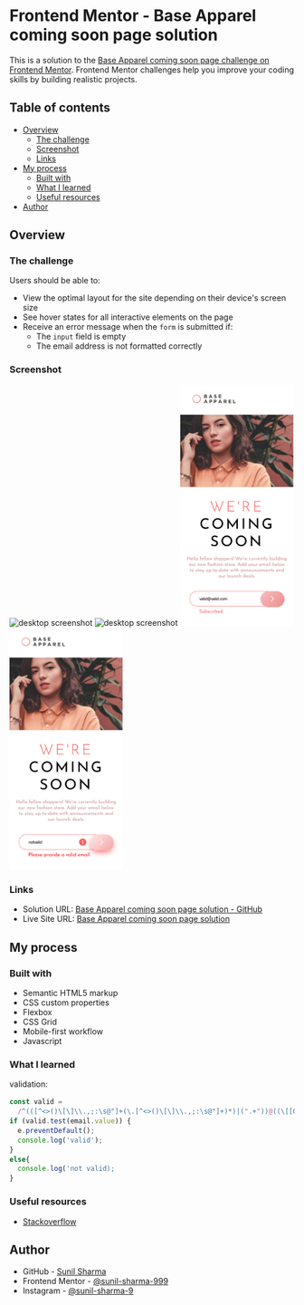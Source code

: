 # Frontend Mentor - Base Apparel coming soon page solution

This is a solution to the [Base Apparel coming soon page challenge on Frontend Mentor](https://www.frontendmentor.io/challenges/base-apparel-coming-soon-page-5d46b47f8db8a7063f9331a0). Frontend Mentor challenges help you improve your coding skills by building realistic projects.

## Table of contents

- [Overview](#overview)
  - [The challenge](#the-challenge)
  - [Screenshot](#screenshot)
  - [Links](#links)
- [My process](#my-process)
  - [Built with](#built-with)
  - [What I learned](#what-i-learned)
  - [Useful resources](#useful-resources)
- [Author](#author)

## Overview

### The challenge

Users should be able to:

- View the optimal layout for the site depending on their device's screen size
- See hover states for all interactive elements on the page
- Receive an error message when the `form` is submitted if:
  - The `input` field is empty
  - The email address is not formatted correctly

### Screenshot

![desktop screenshot](./screenshots/desktop.png)
![desktop screenshot](./screenshots/desktop-active.png)
<img src="./screenshots/mobile.png" alt="screenshot" width="200px">
<img src="./screenshots/mobile-active.png" alt="screenshot" width="200px">

### Links

- Solution URL: [Base Apparel coming soon page solution - GitHub](https://github.com/sunil-sharma-999/Base-Apparel-coming-soon-page-solution/)
- Live Site URL: [Base Apparel coming soon page solution](https://sunil-sharma-999.github.io/Base-Apparel-coming-soon-page-solution/)

## My process

### Built with

- Semantic HTML5 markup
- CSS custom properties
- Flexbox
- CSS Grid
- Mobile-first workflow
- Javascript

### What I learned

validation:

```js
const valid =
  /^(([^<>()\[\]\\.,;:\s@"]+(\.[^<>()\[\]\\.,;:\s@"]+)*)|(".+"))@((\[[0-9]{1,3}\.[0-9]{1,3}\.[0-9]{1,3}\.[0-9]{1,3}\])|(([a-zA-Z\-0-9]+\.)+[a-zA-Z]{2,}))$/;
if (valid.test(email.value)) {
  e.preventDefault();
  console.log('valid');
}
else{
  console.log('not valid);
}
```

### Useful resources

- [Stackoverflow](https://stackoverflow.com/)

## Author

- GitHub - [Sunil Sharma](https://github.com/sunil-sharma-999/)
- Frontend Mentor - [@sunil-sharma-999](https://www.frontendmentor.io/profile/sunil-sharma-999)
- Instagram - [@sunil-sharma-9](https://www.instagram.com/sunil.sharma.9)
